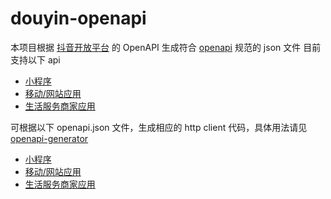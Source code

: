 # douyin-openapi

本项目根据 [抖音开放平台](https://developer.open-douyin.com/) 的 OpenAPI 生成符合 [openapi](https://www.openapis.org/) 规范的 json 文件
目前支持以下 api

- [小程序](https://developer.open-douyin.com/docs/resource/zh-CN/mini-app/develop/server/server-api-introduction)
- [移动/网站应用](https://developer.open-douyin.com/docs/resource/zh-CN/dop/develop/openapi/list)
- [生活服务商家应用](https://developer.open-douyin.com/docs/resource/zh-CN/local-life/develop/preparation/signruleintroduce)


可根据以下 openapi.json 文件，生成相应的 http client 代码，具体用法请见[openapi-generator](https://github.com/OpenAPITools/openapi-generator)

- [小程序](./generator/src/main/resources/mini-app-openapi.json)
- [移动/网站应用](./generator/src/main/resources/dop-openapi.json)
- [生活服务商家应用](./generator/src/main/resources/local-life-openapi.json)